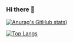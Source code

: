 ### Hi there 👋

[![Anurag's GitHub stats](https://github-readme-stats.vercel.app/api?username=sc7639&theme=dark&count_private=true)](https://github.com/anuraghazra/github-readme-stats))

[![Top Langs](https://github-readme-stats.vercel.app/api/top-langs/?username=sc7639&theme=dark&count_private=true)](https://github.com/anuraghazra/github-readme-stats)
<!--
**SC7639/SC7639** is a ✨ _special_ ✨ repository because its `README.md` (this file) appears on your GitHub profile.

Here are some ideas to get you started:

- 🔭 I’m currently working on ...
- 🌱 I’m currently learning ...
- 👯 I’m looking to collaborate on ...
- 🤔 I’m looking for help with ...
- 💬 Ask me about ...
- 📫 How to reach me: ...
- 😄 Pronouns: ...
- ⚡ Fun fact: ...
-->
